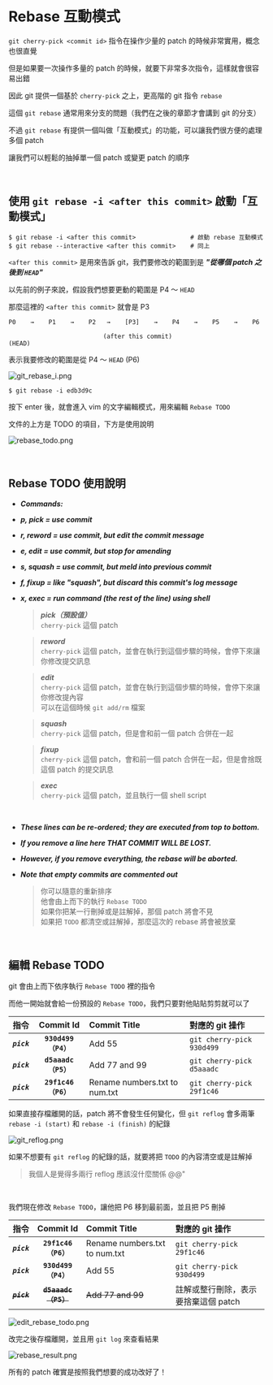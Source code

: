 # Rebase 互動模式

`git cherry-pick <commit id>` 指令在操作少量的 patch 的時候非常實用，概念也很直覺

但是如果要一次操作多量的 patch 的時候，就要下非常多次指令，這樣就會很容易出錯

因此 git 提供一個基於 `cherry-pick` 之上，更高階的 git 指令 `rebase`

這個 `git rebase` 通常用來分支的問題（我們在之後的章節才會講到 git 的分支）

不過 `git rebase` 有提供一個叫做「互動模式」的功能，可以讓我們很方便的處理多個 patch

讓我們可以輕鬆的抽掉單一個 patch 或變更 patch 的順序

<br>

## 使用 `git rebase -i <after this commit>` 啟動「互動模式」

    $ git rebase -i <after this commit>               # 啟動 rebase 互動模式
    $ git rebase --interactive <after this commit>    # 同上

`<after this commit>` 是用來告訴 git，我們要修改的範圍到是 ___"從哪個 patch 之後到 `HEAD`"___

以先前的例子來說，假設我們想要更動的範圍是 P4 ～ `HEAD`

那麼這裡的 `<after this commit>` 就會是 P3

```
P0    →    P1    →    P2   →    [P3]    →    P4    →    P5    →    P6

                          (after this commit)                     (HEAD)
```

表示我要修改的範圍是從 P4 ～ `HEAD` (P6)

![git_rebase_i.png](rebase_interactive/git_rebase_i.png)

    $ git rebase -i edb3d9c

按下 enter 後，就會進入 vim 的文字編輯模式，用來編輯 `Rebase TODO`

文件的上方是 TODO 的項目，下方是使用說明

![rebase_todo.png](rebase_interactive/rebase_todo.png)

<br>

## Rebase TODO 使用說明

* ___Commands:___
* ___p, pick = use commit___
* ___r, reword = use commit, but edit the commit message___
* ___e, edit = use commit, but stop for amending___
* ___s, squash = use commit, but meld into previous commit___
* ___f, fixup = like "squash", but discard this commit's log message___
* ___x, exec = run command (the rest of the line) using shell___

    > ___pick（預設值）___<br>`cherry-pick` 這個 patch<br>

    > ___reword___<br>`cherry-pick` 這個 patch，並會在執行到這個步驟的時候，會停下來讓你修改提交訊息

    > ___edit___<br>`cherry-pick` 這個 patch，並會在執行到這個步驟的時候，會停下來讓你修改提內容<br>
    > 可以在這個時候 `git add/rm` 檔案

    > ___squash___<br>`cherry-pick` 這個 patch，但是會和前一個 patch 合併在一起

    > ___fixup___<br>`cherry-pick` 這個 patch，會和前一個 patch 合併在一起，但是會捨既這個 patch 的提交訊息

    > ___exec___<br>`cherry-pick` 這個 patch，並且執行一個 shell script

<br>

* ___These lines can be re-ordered; they are executed from top to bottom.___
* ___If you remove a line here THAT COMMIT WILL BE LOST.___
* ___However, if you remove everything, the rebase will be aborted.___
* ___Note that empty commits are commented out___

    > 你可以隨意的重新排序<br>
    > 他會由上而下的執行 `Rebase TODO`<br>
    > 如果你把某一行刪掉或是註解掉，那個 patch 將會不見<br>
    > 如果把 `TODO` 都清空或註解掉，那麼這次的 rebase 將會被放棄

<br>

## 編輯 Rebase TODO

git 會由上而下依序執行 `Rebase TODO` 裡的指令

而他一開始就會給一份預設的 `Rebase TODO`，我們只要對他貼貼剪剪就可以了

| 指令 | Commit Id | Commit Title | 對應的 git 操作 |
| :---: | :---: | :--- | :--- |
| ___`pick`___ | __`930d499（P4）`__ | Add 55 | `git cherry-pick 930d499` |
| ___`pick`___ | __`d5aaadc（P5）`__ | Add 77 and 99 | `git cherry-pick d5aaadc` |
| ___`pick`___ | __`29f1c46（P6）`__ | Rename numbers.txt to num.txt | `git cherry-pick 29f1c46` |

如果直接存檔離開的話，patch 將不會發生任何變化，但 `git reflog` 會多兩筆 `rebase -i (start)` 和 `rebase -i (finish)` 的紀錄

![git_reflog.png](rebase_interactive/git_reflog.png)

如果不想要有 `git reflog` 的紀錄的話，就要將把 `TODO` 的內容清空或是註解掉

> 我個人是覺得多兩行 reflog 應該沒什麼關係 @@"

<br>

我們現在修改 `Rebase TODO`，讓他把 P6 移到最前面，並且把 P5 刪掉

| 指令 | Commit Id | Commit Title | 對應的 git 操作 |
| :---: | :---: | :--- | :--- |
| ___`pick`___ | __`29f1c46（P6）`__ | Rename numbers.txt to num.txt | `git cherry-pick 29f1c46` |
| ___`pick`___ | __`930d499（P4）`__ | Add 55 | `git cherry-pick 930d499` |
| ~~___`pick`___~~ | ~~__`d5aaadc（P5）`__~~ | ~~Add 77 and 99~~ | 註解或整行刪除，表示要捨棄這個 patch |

![edit_rebase_todo.png](rebase_interactive/edit_rebase_todo.png)

改完之後存檔離開，並且用 `git log` 來查看結果

![rebase_result.png](rebase_interactive/rebase_result.png)

所有的 patch 確實是按照我們想要的成功改好了！

<br><br><br>
